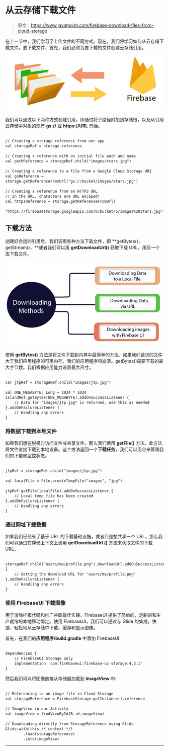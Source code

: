 # 从云存储下载文件

> 原文：<https://www.javatpoint.com/firebase-download-files-from-cloud-storage>

在上一节中，我们学习了上传文件的不同方式。现在，我们将学习如何从云存储下载文件。要下载文件，首先，我们必须为要下载的文件创建云存储引用。

![Download files from Cloud Storage](img/dde650aec201c920262ef6c8e2fd859b.png)

我们可以通过以下两种方式创建引用，即通过将子路径附加到存储根，以及从引用云存储中对象的现有 **gs://** 或 **https://URL** 开始。

```

// Creating a storage reference from our app
val storageRef = storage.reference

// Creating a reference with an initial file path and name
val pathReference = storageRef.child("images/stars.jpg")

// Creating a reference to a file from a Google Cloud Storage URI
val gsReference = storage.getReferenceFromUrl("gs://bucket/images/stars.jpg")

// Creating a reference from an HTTPS URL
// In the URL, characters are URL escaped!
val httpsReference = storage.getReferenceFromUrl(
        "https://firebasestorage.googleapis.com/b/bucket/o/images%20stars.jpg")

```

## 下载方法

创建好合适的引用后，我们调用各种方法下载文件，即 **getBytes()，getStream()，**或者我们可以用 **getDownloadUrl()** 获取下载 URL，用另一个库下载文件。

![Download files from Cloud Storage](img/a5ad4f4a7df688fa9347d79eaa896504.png)

使用 **getBytes()** 方法是将文件下载到内存中最简单的方法。如果我们请求的文件大于我们应用程序的可用内存，我们的应用程序将崩溃。getBytes()需要下载的最大字节数。我们根据应用能力设置最大尺寸。

```

var jtpRef = storageRef.child("images/jtp.jpg")

val ONE_MEGABYTE: Long = 1024 * 1024
islandRef.getBytes(ONE_MEGABYTE).addOnSuccessListener {
    // Data for "images/jtp.jpg" is returned, use this as needed
}.addOnFailureListener {
    // Handling any errors
}

```

### 将数据下载到本地文件

如果我们想在脱机时访问文件或共享文件，那么我们使用 **getFile()** 方法。此方法将文件直接下载到本地设备。这个方法返回一个**下载任务**，我们可以用它来管理我们的下载和监控状态。

```

jtpRef = storageRef.child("images/jtp.jpg")

val localFile = File.createTempFile("images", "jpg")

jtpRef.getFile(localFile).addOnSuccessListener {
    // Local temp file has been created
}.addOnFailureListener {
    // Handling any errors
}

```

### 通过网址下载数据

如果我们已经有了基于 URL 的下载基础设施，或者只是想共享一个 URL，那么我们可以通过在存储上下文上调用 **getDownloadUrl ()** 方法来获取文件的下载 URL。

```

storageRef.child("users/me/profile.png").downloadUrl.addOnSuccessListener {
    // Getting the download URL for 'users/me/profile.png'
}.addOnFailureListener {
    // Handling any errors
}

```

### 使用 FirebaseUI 下载图像

用于消除样板代码和推广谷歌最佳实践。FirebaseUI 提供了简单的、定制的和生产就绪的本地移动绑定。使用 FirebaseUI，我们可以通过与 Glide 的集成，快速、轻松地从云存储中下载、缓存和显示图像。

首先，在我们的**应用程序/build.gradle** 中添加 FirebaseUI:

```

dependencies {
    // FirebaseUI Storage only
    implementation 'com.firebaseui:firebase-ui-storage:4.3.1'
}

```

然后我们可以将图像直接从存储器加载到 **ImageView** 中:

```

// Referencing to an image file in Cloud Storage
val storageReference = FirebaseStorage.getInstance().reference

// ImageView in our Activity
val imageView = findViewById(R.id.imageView)

// Downloading directly from StorageReference using Glide
Glide.with(this /* context */)
        .load(storageReference)
        .into(imageView) 
```

* * *